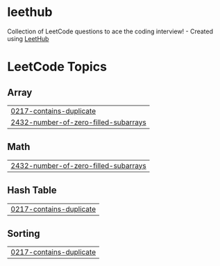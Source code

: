 # leethub
Collection of LeetCode questions to ace the coding interview! - Created using [LeetHub](https://github.com/QasimWani/LeetHub)

<!---LeetCode Topics Start-->
# LeetCode Topics
## Array
|  |
| ------- |
| [0217-contains-duplicate](https://github.com/juliusg034/leethub/tree/master/0217-contains-duplicate) |
| [2432-number-of-zero-filled-subarrays](https://github.com/juliusg034/leethub/tree/master/2432-number-of-zero-filled-subarrays) |
## Math
|  |
| ------- |
| [2432-number-of-zero-filled-subarrays](https://github.com/juliusg034/leethub/tree/master/2432-number-of-zero-filled-subarrays) |
## Hash Table
|  |
| ------- |
| [0217-contains-duplicate](https://github.com/juliusg034/leethub/tree/master/0217-contains-duplicate) |
## Sorting
|  |
| ------- |
| [0217-contains-duplicate](https://github.com/juliusg034/leethub/tree/master/0217-contains-duplicate) |
<!---LeetCode Topics End-->